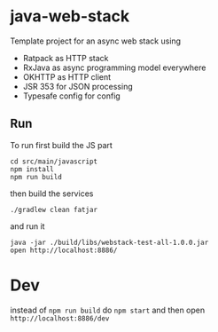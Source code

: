 # java-web-stack

Template project for an async web stack using

* Ratpack as HTTP stack
* RxJava as async programming model everywhere
* OKHTTP as HTTP client
* JSR 353 for JSON processing
* Typesafe config for config


## Run

To run first build the JS part

```
cd src/main/javascript
npm install
npm run build
```

then build the services

```
./gradlew clean fatjar
```

and run it

```
java -jar ./build/libs/webstack-test-all-1.0.0.jar
open http://localhost:8886/
```

# Dev

instead of `npm run build` do `npm start` and then open `http://localhost:8886/dev`
